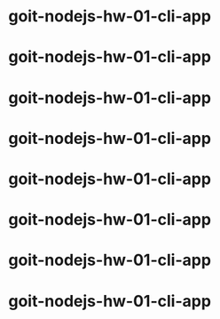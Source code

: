 # goit-nodejs-hw-01-cli-app
# goit-nodejs-hw-01-cli-app
# goit-nodejs-hw-01-cli-app
# goit-nodejs-hw-01-cli-app
# goit-nodejs-hw-01-cli-app
# goit-nodejs-hw-01-cli-app
# goit-nodejs-hw-01-cli-app
# goit-nodejs-hw-01-cli-app
